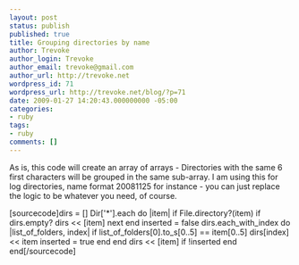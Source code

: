 ```yaml
---
layout: post
status: publish
published: true
title: Grouping directories by name
author: Trevoke
author_login: Trevoke
author_email: trevoke@gmail.com
author_url: http://trevoke.net
wordpress_id: 71
wordpress_url: http://trevoke.net/blog/?p=71
date: 2009-01-27 14:20:43.000000000 -05:00
categories:
- ruby
tags:
- ruby
comments: []
---
```

As is, this code will create an array of arrays - Directories with the same 6 first characters will be grouped in the same sub-array. I am using this for log directories, name format 20081125 for instance - you can just replace the logic to be whatever you need, of course.

[sourcecode]dirs = []
Dir['*'].each do |item| 
  if File.directory?(item)
    if dirs.empty?
      dirs << [item]
      next
    end
    inserted = false
    dirs.each_with_index do |list_of_folders, index|
      if list_of_folders[0].to_s[0..5] == item[0..5]
        dirs[index] << item
        inserted = true
      end
    end
    dirs << [item] if !inserted
  end
end[/sourcecode]

